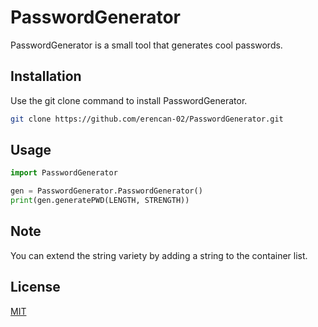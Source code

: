 # PasswordGenerator

PasswordGenerator is a small tool that generates cool passwords.

## Installation

Use the git clone command to install PasswordGenerator.

```bash
git clone https://github.com/erencan-02/PasswordGenerator.git
```

## Usage

```python
import PasswordGenerator

gen = PasswordGenerator.PasswordGenerator()
print(gen.generatePWD(LENGTH, STRENGTH))
```

## Note
You can extend the string variety by adding a string to the container list.

## License
[MIT](https://choosealicense.com/licenses/mit/)

